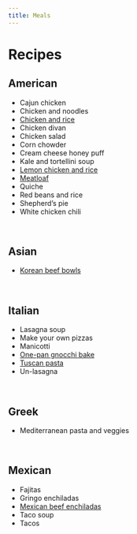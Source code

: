 ```yaml
---
title: Meals
---
```

# Recipes
## American
- Cajun chicken
- Chicken and noodles
- [Chicken and rice](/meals/crock_pot_chicken.md)
- Chicken divan
- Chicken salad
- Corn chowder
- Cream cheese honey puff
- Kale and tortellini soup
- [Lemon chicken and rice](/meals/lemon_chicken.md)
- [Meatloaf](/meals/sweet_and_sour_meatloaf.md)
- Quiche
- Red beans and rice
- Shepherd’s pie
- White chicken chili
<br/>

## Asian
- [Korean beef bowls](/meals/korean_beef_bowls.md)
<br/>

## Italian
- Lasagna soup
- Make your own pizzas
- Manicotti
- [One-pan gnocchi bake](/meals/vegetarian_sheet_pan_gnocci.md)
- [Tuscan pasta](/meals/tuscan_pasta.md)
- Un-lasagna
<br/>

## Greek
- Mediterranean pasta and veggies
<br/>

## Mexican
- Fajitas
- Gringo enchiladas
- [Mexican beef enchiladas](/meals/mexican_beef_enchiladas.md)
- Taco soup
- Tacos
